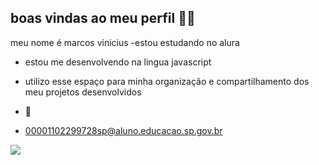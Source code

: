 ## boas vindas ao meu perfil 🤟🏾

meu nome é marcos vinicius
-estou estudando no alura
- estou me desenvolvendo na lingua javascript
- utilizo esse espaço para minha organização e compartilhamento dos meu projetos desenvolvidos

- 📧
- 00001102299728sp@aluno.educacao.sp.gov.br

![](https://media1.tenor.com/m/TKBf64z6otIAAAAd/ronaldo-akallar-sk.gif)
